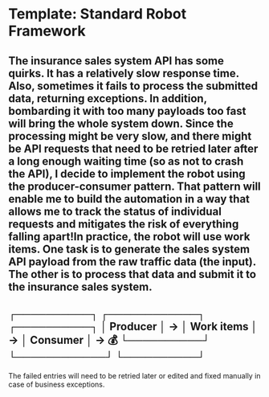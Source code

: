 # Template: Standard Robot Framework

The insurance sales system API has some quirks. It has a relatively slow response time. Also, sometimes it fails to process the submitted data, returning exceptions. In addition, bombarding it with too many payloads too fast will bring the whole system down. Since the processing might be very slow, and there might be API requests that need to be retried later after a long enough waiting time (so as not to crash the API), I decide to implement the robot using the producer-consumer pattern. That pattern will enable me to build the automation in a way that allows me to track the status of individual requests and mitigates the risk of everything falling apart!In practice, the robot will use work items. One task is to generate the sales system API payload from the raw traffic data (the input). The other is to process that data and submit it to the insurance sales system.
----------------
┌──────────┐   ┌────────────┐   ┌──────────┐
│ Producer │ → │ Work items │ → │ Consumer │ → 💰
└──────────┘   └────────────┘   └──────────┘
-------------------
The failed entries will need to be retried later or edited and fixed manually in case of business exceptions.
